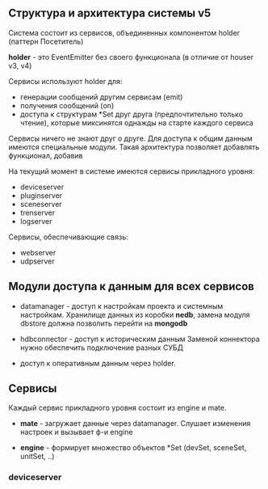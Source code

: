 ## Структура и архитектура системы v5

Система состоит из сервисов, объединенных компонентом holder (паттерн Посетитель)

**holder** - это EventEmitter без своего функционала (в отличие от houser v3, v4)

Сервисы используют holder  для: 
 - генерации сообщений другим сервисам (emit)
 - получения сообщений (on)
 - доступа к структурам *Set друг друга (предпочтительно только чтение), которые миксинятся однажды на старте каждого сервиса

Сервисы ничего не знают друг о друге. Для доступа к общим данным имеются специальные модули.
Такая архитектура позволяет добавлять функционал, добавив 

На текущий момент в системе имеются сервисы прикладного уровня:
 - deviceserver
 - pluginserver
 - sceneserver
 - trenserver
 - logserver

Сервисы, обеспечивающие связь:
 - webserver
 - udpserver 

## Модули доступа к данным для всех сервисов

 - datamanager - доступ к настройкам проекта и системным  настройкам. 
   Хранилище данных из коробки **nedb**, замена модуля dbstore должна позволить перейти на **mongodb**

 - hdbconnector - доступ к историческим данным
   Заменой коннектора нужно обеспечить подключение разных СУБД 

 - доступ к оперативным данным через holder.

## Сервисы 
 Каждый сервис прикладного уровня состоит из engine и mate.

  - **mate** - загружает данные через  datamanager. Слушает изменения настроек и вызывает ф-и engine
    
  - **engine** - формирует множество объектов *Set (devSet, sceneSet, unitSet, ..)


 ### deviceserver

  



  
